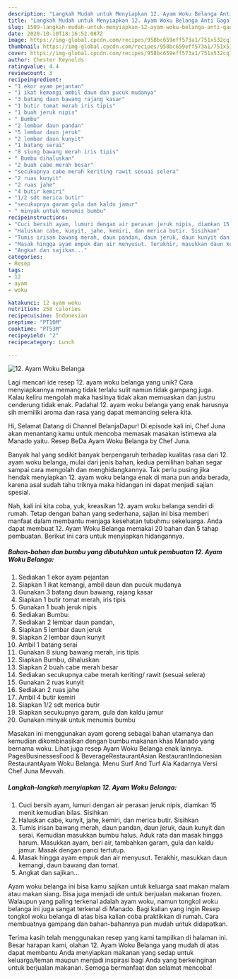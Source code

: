 ```yaml
---
description: "Langkah Mudah untuk Menyiapkan 12. Ayam Woku Belanga Anti Gagal"
title: "Langkah Mudah untuk Menyiapkan 12. Ayam Woku Belanga Anti Gagal"
slug: 1509-langkah-mudah-untuk-menyiapkan-12-ayam-woku-belanga-anti-gagal
date: 2020-10-10T18:16:52.087Z
image: https://img-global.cpcdn.com/recipes/958bc659eff573a1/751x532cq70/12-ayam-woku-belanga-foto-resep-utama.jpg
thumbnail: https://img-global.cpcdn.com/recipes/958bc659eff573a1/751x532cq70/12-ayam-woku-belanga-foto-resep-utama.jpg
cover: https://img-global.cpcdn.com/recipes/958bc659eff573a1/751x532cq70/12-ayam-woku-belanga-foto-resep-utama.jpg
author: Chester Reynolds
ratingvalue: 4.4
reviewcount: 3
recipeingredient:
- "1 ekor ayam pejantan"
- "1 ikat kemangi ambil daun dan pucuk mudanya"
- "3 batang daun bawang rajang kasar"
- "1 butir tomat merah iris tipis"
- "1 buah jeruk nipis"
- " Bumbu"
- "2 lembar daun pandan"
- "5 lembar daun jeruk"
- "2 lembar daun kunyit"
- "1 batang serai"
- "8 siung bawang merah iris tipis"
- " Bumbu dihaluskan"
- "2 buah cabe merah besar"
- "secukupnya cabe merah keriting rawit sesuai selera"
- "2 ruas kunyit"
- "2 ruas jahe"
- "4 butir kemiri"
- "1/2 sdt merica butir"
- "secukupnya garam gula dan kaldu jamur"
- " minyak untuk menumis bumbu"
recipeinstructions:
- "Cuci bersih ayam, lumuri dengan air perasan jeruk nipis, diamkan 15 menit kemudian bilas. Sisihkan"
- "Haluskan cabe, kunyit, jahe, kemiri, dan merica butir. Sisihkan"
- "Tumis irisan bawang merah, daun pandan, daun jeruk, daun kunyit dan serai. Kemudian masukkan bumbu halus. Aduk rata dan masak hingga harum. Masukkan ayam, beri air, tambahkan garam, gula dan kaldu jamur. Masak dengan panci tertutup."
- "Masak hingga ayam empuk dan air menyusut. Terakhir, masukkan daun kemangi, daun bawang dan tomat."
- "Angkat dan sajikan..."
categories:
- Resep
tags:
- 12
- ayam
- woku

katakunci: 12 ayam woku 
nutrition: 258 calories
recipecuisine: Indonesian
preptime: "PT10M"
cooktime: "PT53M"
recipeyield: "2"
recipecategory: Lunch

---
```



![12. Ayam Woku Belanga](https://img-global.cpcdn.com/recipes/958bc659eff573a1/751x532cq70/12-ayam-woku-belanga-foto-resep-utama.jpg)

Lagi mencari ide resep 12. ayam woku belanga yang unik? Cara menyiapkannya memang tidak terlalu sulit namun tidak gampang juga. Kalau keliru mengolah maka hasilnya tidak akan memuaskan dan justru cenderung tidak enak. Padahal 12. ayam woku belanga yang enak harusnya sih memiliki aroma dan rasa yang dapat memancing selera kita.

Hi, Selamat Datang di Channel BelanjaDapur! Di episode kali ini, Chef Juna akan menantang kamu untuk mencoba memasak masakan istimewa ala Manado yaitu. Resep BeDa Ayam Woku Belanga by Chef Juna.

Banyak hal yang sedikit banyak berpengaruh terhadap kualitas rasa dari 12. ayam woku belanga, mulai dari jenis bahan, kedua pemilihan bahan segar sampai cara mengolah dan menghidangkannya. Tak perlu pusing jika hendak menyiapkan 12. ayam woku belanga enak di mana pun anda berada, karena asal sudah tahu triknya maka hidangan ini dapat menjadi sajian spesial.


Nah, kali ini kita coba, yuk, kreasikan 12. ayam woku belanga sendiri di rumah. Tetap dengan bahan yang sederhana, sajian ini bisa memberi manfaat dalam membantu menjaga kesehatan tubuhmu sekeluarga. Anda dapat membuat 12. Ayam Woku Belanga memakai 20 bahan dan 5 tahap pembuatan. Berikut ini cara untuk menyiapkan hidangannya.

<!--inarticleads1-->

##### Bahan-bahan dan bumbu yang dibutuhkan untuk pembuatan 12. Ayam Woku Belanga:

1. Sediakan 1 ekor ayam pejantan
1. Siapkan 1 ikat kemangi, ambil daun dan pucuk mudanya
1. Gunakan 3 batang daun bawang, rajang kasar
1. Siapkan 1 butir tomat merah, iris tipis
1. Gunakan 1 buah jeruk nipis
1. Sediakan  Bumbu:
1. Sediakan 2 lembar daun pandan,
1. Siapkan 5 lembar daun jeruk
1. Siapkan 2 lembar daun kunyit
1. Ambil 1 batang serai
1. Gunakan 8 siung bawang merah, iris tipis
1. Siapkan  Bumbu, dihaluskan:
1. Siapkan 2 buah cabe merah besar
1. Sediakan secukupnya cabe merah keriting/ rawit (sesuai selera)
1. Gunakan 2 ruas kunyit
1. Sediakan 2 ruas jahe
1. Ambil 4 butir kemiri
1. Siapkan 1/2 sdt merica butir
1. Siapkan secukupnya garam, gula dan kaldu jamur
1. Gunakan  minyak untuk menumis bumbu


Masakan ini menggunakan ayam goreng sebagai bahan utamanya dan kemudian dikombinasikan dengan bumbu makanan khas Manado yang bernama woku. Lihat juga resep Ayam Woku Belanga enak lainnya. PagesBusinessesFood &amp; BeverageRestaurantAsian RestaurantIndonesian RestaurantAyam Woku Belanga. Menu Surf And Turf Ala Kadarnya Versi Chef Juna Mevvah. 

<!--inarticleads2-->

##### Langkah-langkah menyiapkan 12. Ayam Woku Belanga:

1. Cuci bersih ayam, lumuri dengan air perasan jeruk nipis, diamkan 15 menit kemudian bilas. Sisihkan
1. Haluskan cabe, kunyit, jahe, kemiri, dan merica butir. Sisihkan
1. Tumis irisan bawang merah, daun pandan, daun jeruk, daun kunyit dan serai. Kemudian masukkan bumbu halus. Aduk rata dan masak hingga harum. Masukkan ayam, beri air, tambahkan garam, gula dan kaldu jamur. Masak dengan panci tertutup.
1. Masak hingga ayam empuk dan air menyusut. Terakhir, masukkan daun kemangi, daun bawang dan tomat.
1. Angkat dan sajikan...


Ayam woku belanga ini bisa kamu sajikan untuk keluarga saat makan malam atau makan siang. Bisa juga menjadi ide untuk berjualan makanan frozen. Walaupun yang paling terkenal adalah ayam woku, namun tongkol woku belanga ini juga sangat terkenal di Manado. Bagi kalian yang ingin Resep tongkol woku belanga di atas bisa kalian coba praktikkan di rumah. Cara membuatnya gampang dan bahan-bahannya pun mudah untuk didapatkan. 

Terima kasih telah menggunakan resep yang kami tampilkan di halaman ini. Besar harapan kami, olahan 12. Ayam Woku Belanga yang mudah di atas dapat membantu Anda menyiapkan makanan yang sedap untuk keluarga/teman maupun menjadi inspirasi bagi Anda yang berkeinginan untuk berjualan makanan. Semoga bermanfaat dan selamat mencoba!
